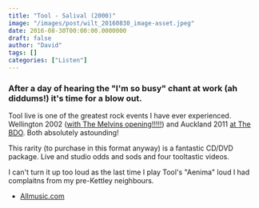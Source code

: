 ```yaml
---
title: "Tool - Salival (2000)"
image: "/images/post/wilt_20160830_image-asset.jpeg"
date: 2016-08-30T00:00:00.0000000
draft: false
author: "David"
tags: []
categories: ["Listen"]
---
```

### After a day of hearing the "I'm so busy" chant at work (ah diddums!) it's time for a blow out. 

 Tool live is one of the greatest rock events I have ever experienced.   
Wellington 2002 ([with The Melvins opening!!!!!](http://offthetracks.co.nz/it-was-the-best-gig-ever-8-melvins-opening-for-tool-wellington-2002/)) and Auckland 2011 [at The BDO](http://www.setlist.fm/setlist/tool/2011/mount-smart-stadium-auckland-new-zealand-53d2dbc1.html). Both absolutely astounding!

 This rarity (to purchase in this format anyway) is a fantastic CD/DVD package. Live and studio odds and sods and four tooltastic videos.

 I can't turn it up too loud as the last time I play Tool's "Aenima" loud I had complaitns from my pre-Kettley neighbours.

-  [Allmusic.com](http://www.allmusic.com/album/salival-mw0000113775)